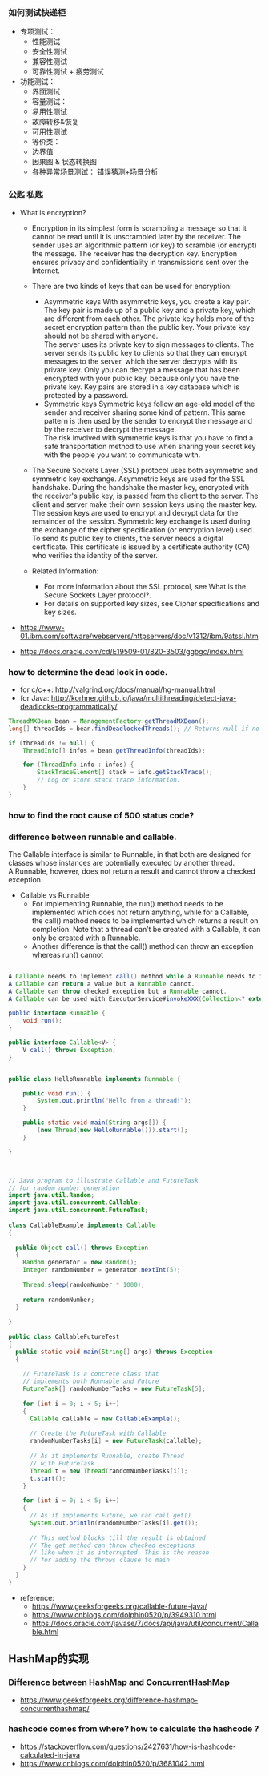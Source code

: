### 如何测试快递柜
- 专项测试：
  - 性能测试
  - 安全性测试
  - 兼容性测试
  - 可靠性测试 + 疲劳测试
- 功能测试：
  - 界面测试
  - 容量测试： 
  - 易用性测试
  - 故障转移&恢复
  - 可用性测试
  - 等价类： 
  - 边界值
  - 因果图 & 状态转换图
  - 各种异常场景测试： 错误猜测+场景分析


### 公匙 私匙
- What is encryption?
  - Encryption in its simplest form is scrambling a message so that it cannot be read until it is unscrambled later by the receiver. The sender uses an algorithmic pattern (or key) to scramble (or encrypt) the message. The receiver has the decryption key. Encryption ensures privacy and confidentiality in transmissions sent over the Internet.

  - There are two kinds of keys that can be used for encryption:
      - Asymmetric keys
      With asymmetric keys, you create a key pair. The key pair is made up of a public key and a private key, which are different from each other. The private key holds more of the secret encryption pattern than the public key. Your private key should not be shared with anyone.    
      The server uses its private key to sign messages to clients. The server sends its public key to clients so that they can encrypt messages to the server, which the server decrypts with its private key. Only you can decrypt a message that has been encrypted with your public key, because only you have the private key. Key pairs are stored in a key database which is protected by a password.  
      - Symmetric keys
      Symmetric keys follow an age-old model of the sender and receiver sharing some kind of pattern. This same pattern is then used by the sender to encrypt the message and by the receiver to decrypt the message.  
      The risk involved with symmetric keys is that you have to find a safe transportation method to use when sharing your secret key with the people you want to communicate with.  

  - The Secure Sockets Layer (SSL) protocol uses both asymmetric and symmetric key exchange. 
    Asymmetric keys are used for the SSL handshake. During the handshake the master key, encrypted with the receiver's public key, is passed from the client to the server. The client and server make their own session keys using the master key. The session keys are used to encrypt and decrypt data for the remainder of the session. Symmetric key exchange is used during the exchange of the cipher specification (or encryption level) used.  
    To send its public key to clients, the server needs a digital certificate. This certificate is issued by a certificate authority (CA) who verifies the identity of the server.  
  
  - Related Information:
      - For more information about the SSL protocol, see What is the Secure Sockets Layer protocol?.
      - For details on supported key sizes, see Cipher specifications and key sizes.

- https://www-01.ibm.com/software/webservers/httpservers/doc/v1312/ibm/9atssl.htm
- https://docs.oracle.com/cd/E19509-01/820-3503/ggbgc/index.html

  

### how to determine the dead lock in code.
- for c/c++: http://valgrind.org/docs/manual/hg-manual.html
- for Java: http://korhner.github.io/java/multithreading/detect-java-deadlocks-programmatically/
```Java
ThreadMXBean bean = ManagementFactory.getThreadMXBean();
long[] threadIds = bean.findDeadlockedThreads(); // Returns null if no threads are deadlocked.

if (threadIds != null) {
    ThreadInfo[] infos = bean.getThreadInfo(threadIds);

    for (ThreadInfo info : infos) {
        StackTraceElement[] stack = info.getStackTrace();
        // Log or store stack trace information.
    }
}
```


### how to find the root cause of 500 status code?
  
  
### difference between runnable and callable.
The Callable interface is similar to Runnable, in that both are designed for classes whose instances are potentially executed by another thread.   
A Runnable, however, does not return a result and cannot throw a checked exception.  

- Callable vs Runnable
  - For implementing Runnable, the run() method needs to be implemented which does not return anything, while for a Callable, the call() method needs to be implemented which returns a result on completion. Note that a thread can’t be created with a Callable, it can only be created with a Runnable.
  - Another difference is that the call() method can throw an exception whereas run() cannot


```Java

A Callable needs to implement call() method while a Runnable needs to implement run() method.
A Callable can return a value but a Runnable cannot.
A Callable can throw checked exception but a Runnable cannot.
A Callable can be used with ExecutorService#invokeXXX(Collection<? extends Callable<T>> tasks) methods but a Runnable cannot be.

public interface Runnable {
    void run();
}

public interface Callable<V> {
    V call() throws Exception;
}


public class HelloRunnable implements Runnable {

    public void run() {
        System.out.println("Hello from a thread!");
    }   

    public static void main(String args[]) {
        (new Thread(new HelloRunnable())).start();
    }

}



// Java program to illustrate Callable and FutureTask 
// for random number generation 
import java.util.Random; 
import java.util.concurrent.Callable; 
import java.util.concurrent.FutureTask; 
  
class CallableExample implements Callable 
{ 
  
  public Object call() throws Exception 
  { 
    Random generator = new Random(); 
    Integer randomNumber = generator.nextInt(5); 
  
    Thread.sleep(randomNumber * 1000); 
  
    return randomNumber; 
  } 
  
} 
  
public class CallableFutureTest 
{ 
  public static void main(String[] args) throws Exception 
  { 
  
    // FutureTask is a concrete class that 
    // implements both Runnable and Future 
    FutureTask[] randomNumberTasks = new FutureTask[5]; 
  
    for (int i = 0; i < 5; i++) 
    { 
      Callable callable = new CallableExample(); 
  
      // Create the FutureTask with Callable 
      randomNumberTasks[i] = new FutureTask(callable); 
  
      // As it implements Runnable, create Thread 
      // with FutureTask 
      Thread t = new Thread(randomNumberTasks[i]); 
      t.start(); 
    } 
  
    for (int i = 0; i < 5; i++) 
    { 
      // As it implements Future, we can call get() 
      System.out.println(randomNumberTasks[i].get()); 
  
      // This method blocks till the result is obtained 
      // The get method can throw checked exceptions 
      // like when it is interrupted. This is the reason 
      // for adding the throws clause to main 
    } 
  } 
} 


```
- reference: 
  - https://www.geeksforgeeks.org/callable-future-java/
  - https://www.cnblogs.com/dolphin0520/p/3949310.html
  - https://docs.oracle.com/javase/7/docs/api/java/util/concurrent/Callable.html
  



## HashMap的实现

### Difference between HashMap and ConcurrentHashMap
- https://www.geeksforgeeks.org/difference-hashmap-concurrenthashmap/
  
### hashcode comes from where? how to calculate the hashcode ?
- https://stackoverflow.com/questions/2427631/how-is-hashcode-calculated-in-java
- https://www.cnblogs.com/dolphin0520/p/3681042.html


